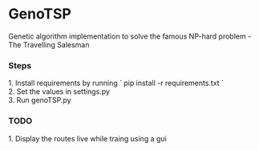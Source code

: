 # GenoTSP
Genetic algorithm implementation to solve the famous NP-hard problem - The Travelling Salesman

<h3> Steps </h3>
1. Install requirements by running ` pip install -r requirements.txt ` <br>
2. Set the values in settings.py <br> 
3. Run genoTSP.py <br>

<h3> TODO </h3>
1. Display the routes live while traing using a gui <br>
